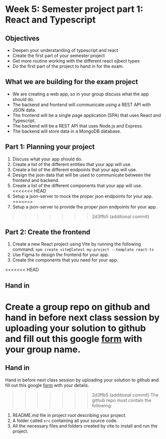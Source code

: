 # Week 5: Semester project part 1: React and Typescript

## Objectives
- Deepen your understanding of typescript and react
- Create the first part of your semester project
- Get more routine working with the different react ojbect types
- Do the first part of the project to hand in for the exam.

## What we are building for the exam project
- We are creating a web app, so in your group discuss what the app should do.
- The backend and frontend will communicate using a REST API with JSON data.
- The frontend will be a single page application (SPA) that uses React and Typescript.
- The backend will be a REST API that uses Node.js and Express.
- The backend will store data in a MongoDB database.

## Part 1: Planning your project
1. Discuss what your app should do.
2. Create a list of the different entities that your app will use.
3. Create a list of the different endpoints that your app will use.
4. Design the json data that will be used to communicate between the frontend and backend.
5. Create a list of the different components that your app will use.
<<<<<<< HEAD
6. Setup a json-server to mock the proper json endpoints for your app.
=======
6. Setup a json-server to provide the proper json endpoints for your app.
>>>>>>> 2d3ffb5 (additional commit)

## Part 2: Create the frontend
1. Create a new React project using Vite by running the following command:
`npm create vite@latest my-project --template react-ts`
2. Use Figma to design the frontend for your app.
3. Create the components that you need for your app.

<<<<<<< HEAD
## Hand in
Create a group repo on github and hand in before next class session by uploading your solution to github and fill out this google [form](https://forms.gle/Yzhcp7raAw3d2J53A) with your group name.
=======





## Hand in
Hand in before next class session by uploading your solution to github and fill out this google [form](https://forms.gle/Yzhcp7raAw3d2J53A) with your details.
>>>>>>> 2d3ffb5 (additional commit)
The github repo must contain the following:
1. README.md file in project root describing your project.
2. A folder called `src` containing all your source code.
3. All the necessary files and folders created by vite to install and run the project.


